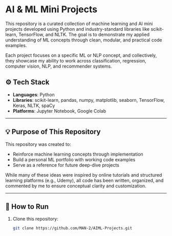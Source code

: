 # AI & ML Mini Projects 

This repository is a curated collection of machine learning and AI mini projects developed using Python and industry-standard libraries like scikit-learn, TensorFlow, and NLTK. The goal is to demonstrate my applied understanding of ML concepts through clean, modular, and practical code examples.

Each project focuses on a specific ML or NLP concept, and collectively, they showcase my ability to work across classification, regression, computer vision, NLP, and recommender systems.


## ⚙️ Tech Stack

- **Languages**: Python
- **Libraries**: scikit-learn, pandas, numpy, matplotlib, seaborn, TensorFlow, Keras, NLTK, spaCy
- **Platforms**: Jupyter Notebook, Google Colab

---

## 💡 Purpose of This Repository

This repository was created to:
- Reinforce machine learning concepts through implementation
- Build a personal ML portfolio with working code examples
- Serve as a reference for future deep-dive projects

While many of these ideas were inspired by online tutorials and structured learning platforms (e.g., Udemy), all code has been written, organized, and commented by me to ensure conceptual clarity and customization.

---

## 🧪 How to Run

1. Clone this repository:
   ```bash
   git clone https://github.com/MAN-2/AIML-Projects.git
